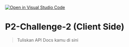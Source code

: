 [![Open in Visual Studio Code](https://classroom.github.com/assets/open-in-vscode-2e0aaae1b6195c2367325f4f02e2d04e9abb55f0b24a779b69b11b9e10269abc.svg)](https://classroom.github.com/online_ide?assignment_repo_id=17188988&assignment_repo_type=AssignmentRepo)
# P2-Challenge-2 (Client Side)

> Tuliskan API Docs kamu di sini
